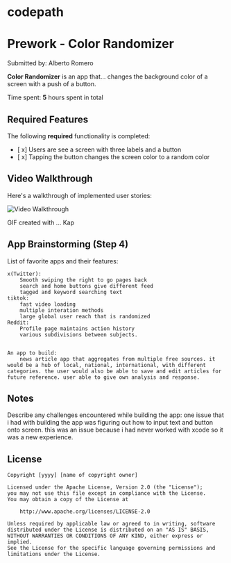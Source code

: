 # codepath

# Prework - Color Randomizer

Submitted by: Alberto Romero

**Color Randomizer** is an app that... changes the background color of a screen with a push of a button.

Time spent: **5** hours spent in total

## Required Features

The following **required** functionality is completed:

- [ x] Users are see a screen with three labels and a button
- [ x] Tapping the button changes the screen color to a random color
 
## Video Walkthrough

Here's a walkthrough of implemented user stories:

<img src='https://github.com/AltairYoshimitsu/codepath/assets/14897865/d4cf26d7-21f7-44cc-b0a8-06d6835ccf1c' title='Video Walkthrough' width='' alt='Video Walkthrough' />



<!-- Replace this with whatever GIF tool you used! -->
GIF created with ... Kap 
<!-- Recommended tools:
[Kap](https://getkap.co/) for macOS
[ScreenToGif](https://www.screentogif.com/) for Windows
[peek](https://github.com/phw/peek) for Linux. -->

## App Brainstorming (Step 4)
List of favorite apps and their features:

    x(Twitter):
        Smooth swiping the right to go pages back
        search and home buttons give different feed
        tagged and keyword searching text 
    tiktok: 
        fast video loading
        multiple interation methods
        large global user reach that is randomized 
    Reddit:
        Profile page maintains action history
        various subdivisions between subjects.


    An app to build:
        news article app that aggregates from multiple free sources. it would be a hub of local, national, international, with different categories. the user would also be able to save and edit articles for future reference. user able to give own analysis and response.

## Notes

Describe any challenges encountered while building the app:
one issue that i had with building the app was figuring out how to input text and button onto screen. this was an issue because i had never worked with xcode so it was a new experience.


## License

    Copyright [yyyy] [name of copyright owner]

    Licensed under the Apache License, Version 2.0 (the "License");
    you may not use this file except in compliance with the License.
    You may obtain a copy of the License at

        http://www.apache.org/licenses/LICENSE-2.0

    Unless required by applicable law or agreed to in writing, software
    distributed under the License is distributed on an "AS IS" BASIS,
    WITHOUT WARRANTIES OR CONDITIONS OF ANY KIND, either express or implied.
    See the License for the specific language governing permissions and
    limitations under the License.






